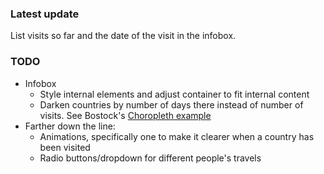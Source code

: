 ### Latest update

List visits so far and the date of the visit in the infobox.


### TODO

- Infobox
    - Style internal elements and adjust container to fit internal content
    - Darken countries by number of days there instead of number of visits. See Bostock's [Choropleth example](https://beta.observablehq.com/@mbostock/d3-choropleth)
- Farther down the line:
    - Animations, specifically one to make it clearer when a country has been visited
    - Radio buttons/dropdown for different people's travels
